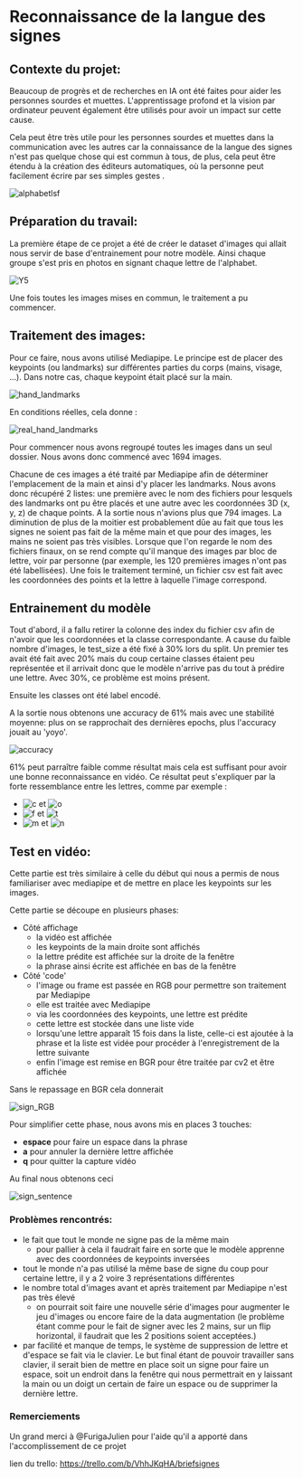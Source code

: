 # Reconnaissance de la langue des signes

## Contexte du projet: 

Beaucoup de progrès et de recherches en IA ont été faites pour aider les personnes sourdes et muettes. L'apprentissage profond et la vision par ordinateur peuvent également être utilisés pour avoir un impact sur cette cause.

Cela peut être très utile pour les personnes sourdes et muettes dans la communication avec les autres car la connaissance de la langue des signes n'est pas quelque chose qui est commun à tous, de plus, cela peut être étendu à la création des éditeurs automatiques, où la personne peut facilement écrire par ses simples gestes .

![alphabetlsf](assets/alphabetlsf.jpg)

## Préparation du travail:
La première étape de ce projet a été de créer le dataset d'images qui allait nous servir de base d'entrainement pour notre modèle.
Ainsi chaque groupe s'est pris en photos en signant chaque lettre de l'alphabet.

![Y5](assets/Y5.jpg)

Une fois toutes les images mises en commun, le traitement a pu commencer. 

## Traitement des images:

Pour ce faire, nous avons utilisé Mediapipe. Le principe est de placer des keypoints (ou landmarks) sur différentes parties du corps (mains, visage, ...). Dans notre cas, chaque keypoint était placé sur la main.

![hand_landmarks](assets/hand_landmarks.png)

En conditions réelles, cela donne :

![real_hand_landmarks](assets/real_hand_landmarks.PNG)


Pour commencer nous avons regroupé toutes les images dans un seul dossier. Nous avons donc commencé avec 1694 images.

Chacune de ces images a été traité par Mediapipe afin de déterminer l'emplacement de la main et ainsi d'y placer les landmarks. Nous avons donc récupéré 2 listes: une première avec le nom des fichiers pour lesquels des landmarks ont pu être placés et une autre avec les coordonnées 3D (x, y, z) de chaque points. A la sortie nous n'avions plus que 794 images. La diminution de plus de la moitier est probablement dûe au fait que tous les signes ne soient pas fait de la même main et que pour des images, les mains ne soient pas très visibles. Lorsque que l'on regarde le nom des fichiers finaux, on se rend compte qu'il manque des images par bloc de lettre, voir par personne (par exemple, les 120 premières images n'ont pas été labellisées). 
 Une fois le traitement terminé, un fichier csv est fait avec les coordonnées des points et la lettre à laquelle l'image correspond.


## Entrainement du modèle

Tout d'abord, il a fallu retirer la colonne des index du fichier csv afin de n'avoir que les coordonnées et la classe correspondante. 
A cause du faible nombre d'images, le test_size a été fixé à 30% lors du split. Un premier tes avait été fait avec 20% mais du coup certaine classes étaient peu représentée et il arrivait donc que le modèle n'arrive pas du tout à prédire une lettre. Avec 30%, ce problème est moins présent. 

Ensuite les classes ont été label encodé.

A la sortie nous obtenons une accuracy de 61% mais avec une stabilité moyenne: plus on se rapprochait des dernières epochs, plus l'accuracy jouait au 'yoyo'.

![accuracy](assets/accuracy.PNG)


61% peut parraître faible comme résultat mais cela est suffisant pour avoir une bonne reconnaissance en vidéo. Ce résultat peut s'expliquer par la forte ressemblance entre les lettres, comme par exemple :
* ![c](assets/c.PNG) et ![o](assets/o.PNG)
* ![f](assets/f.PNG) et ![t](assets/t.PNG)
* ![m](assets/m.PNG) et ![n](assets/n.PNG)


## Test en vidéo:
Cette partie est très similaire à celle du début qui nous a permis de nous familiariser avec mediapipe et de mettre en place les keypoints sur les images.

Cette partie se découpe en plusieurs phases:

* Côté affichage
    * la vidéo est affichée
    * les keypoints de la main droite sont affichés
    * la lettre prédite est affichée sur la droite de la fenêtre 
    * la phrase ainsi écrite est affichée en bas de la fenêtre
* Côté 'code'
    * l'image ou frame est passée en RGB pour permettre son traitement par Mediapipe
    * elle est traitée avec Mediapipe
    * via les coordonnées des keypoints, une lettre est prédite
    * cette lettre est stockée dans une liste vide
    * lorsqu'une lettre apparaît 15 fois dans la liste, celle-ci est ajoutée à la phrase et la liste est vidée pour procéder à l'enregistrement de la lettre suivante
    * enfin l'image est remise en BGR pour être traitée par cv2 et être affichée

Sans le repassage en BGR cela donnerait

![sign_RGB](assets/sign_RGB.PNG)

Pour simplifier cette phase, nous avons mis en places 3 touches:
* **espace** pour faire un espace dans la phrase
* **a** pour annuler la dernière lettre affichée
* **q** pour quitter la capture vidéo

Au final nous obtenons ceci

![sign_sentence](assets/sign_sentence.PNG)

### Problèmes rencontrés:

* le fait que tout le monde ne signe pas de la même main 
    * pour pallier à cela il faudrait faire en sorte que le modèle apprenne avec des coordonnées de keypoints inversées
* tout le monde n'a pas utilisé la même base de signe du coup pour certaine lettre, il y a 2 voire 3 représentations différentes
* le nombre total d'images avant et après traitement par Mediapipe n'est pas très élevé
    * on pourrait soit faire une nouvelle série d'images pour augmenter le jeu d'images ou encore faire de la data augmentation (le problème étant comme pour le fait de signer avec les 2 mains, sur un flip horizontal, il faudrait que les 2 positions soient acceptées.)
 * par facilité et manque de temps, le système de suppression de lettre et d'espace se fait via le clavier. Le but final étant de pouvoir travailler sans clavier, il serait bien de mettre en place soit un signe pour faire un espace, soit un endroit dans la fenêtre qui nous permettrait en y laissant la main ou un doigt un certain de faire un espace ou de supprimer la dernière lettre.


### Remerciements

Un grand merci à @FurigaJulien pour l'aide qu'il a apporté dans l'accomplissement de ce projet

lien du trello: https://trello.com/b/VhhJKqHA/briefsignes
